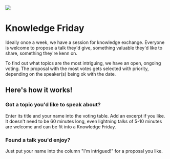 ![](https://images.unsplash.com/photo-1556761175-5973dc0f32e7?ixlib=rb-1.2.1&ixid=eyJhcHBfaWQiOjEyMDd9&auto=format&fit=crop&w=1920&q=75)

# Knowledge Friday

Ideally once a week, we have a session for knowledge exchange. Everyone is welcome to propose a talk they'd give, something valuable they'd like to share, something they're kenn on.

To find out what topics are the most intriguing, we have an open, ongoing voting. The proposal with the most votes gets selected with priority, depending on the speaker(s) being ok with the date.

## Here's how it works!

### Got a topic you'd like to speak about?

Enter its title and your name into the voting table. Add an excerpt if you like. It doesn't need to be 60 minutes long, even lightning talks of 5-10 minutes are welcome and can be fit into a Knowledge Friday.

### Found a talk you'd enjoy?

Just put your name into the column "I'm intrigued!" for a proposal you like.
